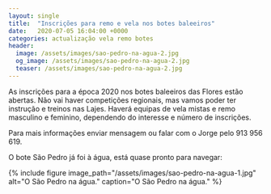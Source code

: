 ```yaml
---
layout: single
title:  "Inscrições para remo e vela nos botes baleeiros"
date:   2020-07-05 16:04:00 +0000
categories: actualização vela remo botes
header:
  image: /assets/images/sao-pedro-na-agua-2.jpg
  og_image: /assets/images/sao-pedro-na-agua-2.jpg
  teaser: /assets/images/sao-pedro-na-agua-2.jpg
---
```


As inscrições para a época 2020 nos botes baleeiros das Flores estão abertas. Não vai haver competições regionais, mas vamos poder ter instrução e treinos nas Lajes. Haverá equipas de vela mistas e remo masculino e feminino, dependendo do interesse e número de inscrições.

Para mais informações enviar mensagem ou falar com o Jorge pelo 913 956 619.

O bote São Pedro já foi à água, está quase pronto para navegar:

{% include figure image_path="/assets/images/sao-pedro-na-agua-1.jpg" alt="O São Pedro na água." caption="O São Pedro na água." %}